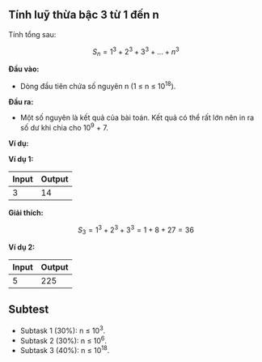 ## Tính luỹ thừa bậc 3 từ 1 đến n

Tính tổng sau:

$$S_n = 1^3 + 2^3 + 3^3 + ... + n^3$$

**Đầu vào:**

- Dòng đầu tiên chứa số nguyên n (1 ≤ n ≤ 10<sup>18</sup>).

**Đầu ra:**

- Một số nguyên là kết quả của bài toán. Kết quả có thể rất lớn nên in ra số dư khi chia cho 10<sup>9</sup> + 7.

**Ví dụ:**

**Ví dụ 1:**

| Input | Output |
| :--- | :--- |
| 3 | 14 |

**Giải thích:**

$$S_3 = 1^3 + 2^3 + 3^3 = 1 + 8 + 27 = 36$$

**Ví dụ 2:**

| Input | Output |
| :--- | :--- |
| 5 | 225 |

## Subtest

- Subtask 1 (30%): n ≤ 10<sup>3</sup>.
- Subtask 2 (30%): n ≤ 10<sup>6</sup>.
- Subtask 3 (40%): n ≤ 10<sup>18</sup>.



